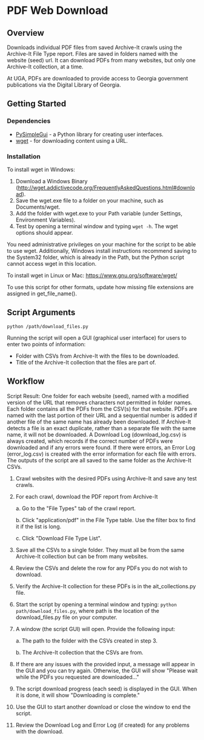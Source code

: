 # PDF Web Download

## Overview

Downloads individual PDF files from saved Archive-It crawls using the Archive-It File Type report.
Files are saved in folders named with the website (seed) url.
It can download PDFs from many websites, but only one Archive-It collection, at a time.

At UGA, PDFs are downloaded to provide access to Georgia government publications via the Digital Library of Georgia.


## Getting Started

### Dependencies

- [PySimpleGui](https://www.pysimplegui.org/en/latest/) - a Python library for creating user interfaces.
- [wget](https://www.gnu.org/software/wget/) - for downloading content using a URL. 

### Installation

To install wget in Windows:
1. Download a Windows Binary (<http://wget.addictivecode.org/FrequentlyAskedQuestions.html#download>).
2. Save the wget.exe file to a folder on your machine, such as Documents/wget.
3. Add the folder with wget.exe to your Path variable (under Settings, Environment Variables).
4. Test by opening a terminal window and typing `wget -h`. The wget options should appear.

You need administrative privileges on your machine for the script to be able to use wget. 
Additionally, Windows install instructions recommend saving to the System32 folder, 
which is already in the Path, but the Python script cannot access wget in this location.

To install wget in Linux or Mac: <https://www.gnu.org/software/wget/>

To use this script for other formats, update how missing file extensions are assigned in get_file_name().

## Script Arguments

```python /path/download_files.py```

Running the script will open a GUI (graphical user interface) for users to enter two points of information:
* Folder with CSVs from Archive-It with the files to be downloaded.
* Title of the Archive-It collection that the files are part of.

## Workflow
Script Result: 
One folder for each website (seed), named with a modified version of the URL that removes characters not permitted in folder names.
Each folder contains all the PDFs from the CSV(s) for that website. 
PDFs are named with the last portion of their URL and a sequential number is added if another file of the same name has already been downloaded. 
If Archive-It detects a file is an exact duplicate, rather than a separate file with the same name, it will not be downloaded.
A Download Log (download_log.csv) is always created, which records if the correct number of PDFs were downloaded and if any errors were found.
If there were errors, an Error Log (error_log.csv) is created with the error information for each file with errors. 
The outputs of the script are all saved to the same folder as the Archive-It CSVs.

1. Crawl websites with the desired PDFs using Archive-It and save any test crawls.
   

2. For each crawl, download the PDF report from Archive-It
   
   a. Go to the "File Types" tab of the crawl report.
   
   b. Click "application/pdf" in the File Type table. Use the filter box to find it if the list is long.
   
   c. Click "Download File Type List".
   

3. Save all the CSVs to a single folder. They must all be from the same Archive-It collection but can be from many websites.
   

4. Review the CSVs and delete the row for any PDFs you do not wish to download.
   

5. Verify the Archive-It collection for these PDFs is in the ait_collections.py file.
   

6. Start the script by opening a terminal window and typing: `python path/download_files.py`, 
   where path is the location of the download_files.py file on your computer.
   

7. A window (the script GUI) will open. Provide the following input:
   
   a. The path to the folder with the CSVs created in step 3.
   
   b. The Archive-It collection that the CSVs are from.


8. If there are any issues with the provided input, a message will appear in the GUI and you can try again. 
   Otherwise, the GUI will show "Please wait while the PDFs you requested are downloaded..."


9. The script download progress (each seed) is displayed in the GUI. 
   When it is done, it will show "Downloading is complete."


10. Use the GUI to start another download or close the window to end the script.


11. Review the Download Log and Error Log (if created) for any problems with the download.
